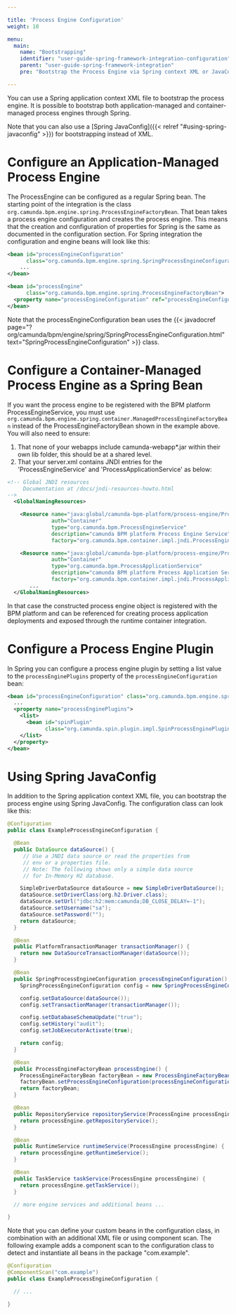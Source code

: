 ```yaml
---

title: 'Process Engine Configuration'
weight: 10

menu:
  main:
    name: "Bootstrapping"
    identifier: "user-guide-spring-framework-integration-configuration"
    parent: "user-guide-spring-framework-integration"
    pre: "Bootstrap the Process Engine via Spring context XML or JavaConfig"

---
```


You can use a Spring application context XML file to bootstrap the process engine. It is possible to bootstrap both application-managed and container-managed process engines through Spring.

Note that you can also use a [Spring JavaConfig]({{< relref "#using-spring-javaconfig" >}}) for bootstrapping instead of XML.

# Configure an Application-Managed Process Engine

The ProcessEngine can be configured as a regular Spring bean. The starting point of the integration is the class `org.camunda.bpm.engine.spring.ProcessEngineFactoryBean`. That bean takes a process engine configuration and creates the process engine. This means that the creation and configuration of properties for Spring is the same as documented in the configuration section. For Spring integration the configuration and engine beans will look like this:

```xml
<bean id="processEngineConfiguration"
      class="org.camunda.bpm.engine.spring.SpringProcessEngineConfiguration">
    ...
</bean>

<bean id="processEngine"
      class="org.camunda.bpm.engine.spring.ProcessEngineFactoryBean">
  <property name="processEngineConfiguration" ref="processEngineConfiguration" />
</bean>
```

Note that the processEngineConfiguration bean uses the {{< javadocref page="?org/camunda/bpm/engine/spring/SpringProcessEngineConfiguration.html" text="SpringProcessEngineConfiguration" >}} class.


# Configure a Container-Managed Process Engine as a Spring Bean

If you want the process engine to be registered with the BPM platform ProcessEngineService, you must use `org.camunda.bpm.engine.spring.container.ManagedProcessEngineFactoryBean` instead of the ProcessEngineFactoryBean shown in the example above. You will also need to ensure:

1. That none of your webapps include camunda-webapp\*.jar within their own lib folder, this should be at a shared level.
2. That your server.xml contains JNDI entries for the 'ProcessEngineService' and 'ProcessApplicationService' as below:

```xml
<!-- Global JNDI resources
     Documentation at /docs/jndi-resources-howto.html
-->
  <GlobalNamingResources>

    <Resource name="java:global/camunda-bpm-platform/process-engine/ProcessEngineService!org.camunda.bpm.ProcessEngineService"
              auth="Container"
              type="org.camunda.bpm.ProcessEngineService"
              description="camunda BPM platform Process Engine Service"
              factory="org.camunda.bpm.container.impl.jndi.ProcessEngineServiceObjectFactory" />

    <Resource name="java:global/camunda-bpm-platform/process-engine/ProcessApplicationService!org.camunda.bpm.ProcessApplicationService"
              auth="Container"
              type="org.camunda.bpm.ProcessApplicationService"
              description="camunda BPM platform Process Application Service"
              factory="org.camunda.bpm.container.impl.jndi.ProcessApplicationServiceObjectFactory" />
       ...
  </GlobalNamingResources>
```

In that case the constructed process engine object is registered with the BPM platform and can be referenced for creating process application deployments and exposed through the runtime container integration.


# Configure a Process Engine Plugin

In Spring you can configure a process engine plugin by setting a list value to the
`processEnginePlugins` property of the `processEngineConfiguration` bean:

```xml
<bean id="processEngineConfiguration" class="org.camunda.bpm.engine.spring.SpringProcessEngineConfiguration">
  ...
  <property name="processEnginePlugins">
    <list>
      <bean id="spinPlugin"
            class="org.camunda.spin.plugin.impl.SpinProcessEnginePlugin" />
    </list>
  </property>
</bean>
```

# Using Spring JavaConfig

In addition to the Spring application context XML file, you can bootstrap the process engine using Spring JavaConfig. The configuration class can look like this:

```java
@Configuration
public class ExampleProcessEngineConfiguration {

  @Bean
  public DataSource dataSource() {
     // Use a JNDI data source or read the properties from
     // env or a properties file.
     // Note: The following shows only a simple data source
     // for In-Memory H2 database.

    SimpleDriverDataSource dataSource = new SimpleDriverDataSource();
    dataSource.setDriverClass(org.h2.Driver.class);
    dataSource.setUrl("jdbc:h2:mem:camunda;DB_CLOSE_DELAY=-1");
    dataSource.setUsername("sa");
    dataSource.setPassword("");
    return dataSource;
  }

  @Bean
  public PlatformTransactionManager transactionManager() {
    return new DataSourceTransactionManager(dataSource());
  }

  @Bean
  public SpringProcessEngineConfiguration processEngineConfiguration() {
    SpringProcessEngineConfiguration config = new SpringProcessEngineConfiguration();

    config.setDataSource(dataSource());
    config.setTransactionManager(transactionManager());

    config.setDatabaseSchemaUpdate("true");
    config.setHistory("audit");
    config.setJobExecutorActivate(true);

    return config;
  }

  @Bean
  public ProcessEngineFactoryBean processEngine() {
    ProcessEngineFactoryBean factoryBean = new ProcessEngineFactoryBean();
    factoryBean.setProcessEngineConfiguration(processEngineConfiguration());
    return factoryBean;
  }

  @Bean
  public RepositoryService repositoryService(ProcessEngine processEngine) {
    return processEngine.getRepositoryService();
  }

  @Bean
  public RuntimeService runtimeService(ProcessEngine processEngine) {
    return processEngine.getRuntimeService();
  }

  @Bean
  public TaskService taskService(ProcessEngine processEngine) {
    return processEngine.getTaskService();
  }

  // more engine services and additional beans ...

}
```

Note that you can define your custom beans in the configuration class, in combination with an additional XML file or using component scan. The following example adds a component scan to the configuration class to detect and instantiate all beans in the package "com.example".

```java
@Configuration
@ComponentScan("com.example")
public class ExampleProcessEngineConfiguration {

  // ...

}
```


